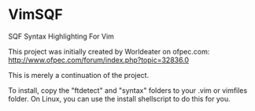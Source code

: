 VimSQF
======

SQF Syntax Highlighting For Vim

This project was initially created by Worldeater on ofpec.com:  
http://www.ofpec.com/forum/index.php?topic=32836.0

This is merely a continuation of the project.

To install, copy the "ftdetect" and "syntax" folders to your .vim or vimfiles folder. On Linux, you can use the install shellscript to do this for you.
